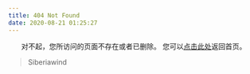 ```yaml
---
title: 404 Not Found
date: 2020-08-21 01:25:27
---
```


<center>
对不起，您所访问的页面不存在或者已删除。
您可以<a href="https://blog.siberiawind.cn>">点击此处</a>返回首页。
</center>

<blockquote class="blockquote-center">
    Siberiawind
</blockquote>
